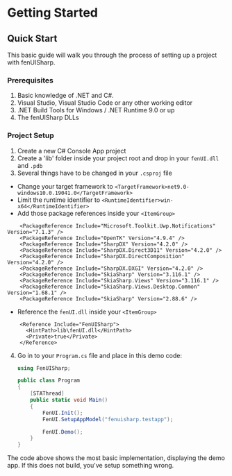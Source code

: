 # Getting Started

## Quick Start

This basic guide will walk you through the process of setting up a project with fenUISharp.

### Prerequisites
1. Basic knowledge of .NET and C#.
2. Visual Studio, Visual Studio Code or any other working editor
3. .NET Build Tools for Windows / .NET Runtime 9.0 or up
4. The fenUISharp DLLs

### Project Setup
1. Create a new C# Console App project
2. Create a 'lib' folder inside your project root and drop in your `fenUI.dll` and `.pdb`
3. Several things have to be changed in your `.csproj` file
- Change your target framework to `<TargetFramework>net9.0-windows10.0.19041.0</TargetFramework>`
- Limit the runtime identifier to `<RuntimeIdentifier>win-x64</RuntimeIdentifier>`
- Add those package references inside your `<ItemGroup>`
```
    <PackageReference Include="Microsoft.Toolkit.Uwp.Notifications" Version="7.1.3" />
    <PackageReference Include="OpenTK" Version="4.9.4" />
    <PackageReference Include="SharpDX" Version="4.2.0" />
    <PackageReference Include="SharpDX.Direct3D11" Version="4.2.0" />
    <PackageReference Include="SharpDX.DirectComposition" Version="4.2.0" />
    <PackageReference Include="SharpDX.DXGI" Version="4.2.0" />
    <PackageReference Include="SkiaSharp" Version="3.116.1" />
    <PackageReference Include="SkiaSharp.Views" Version="3.116.1" />
    <PackageReference Include="SkiaSharp.Views.Desktop.Common" Version="1.68.1" />
    <PackageReference Include="SkiaSharp" Version="2.88.6" /> 
```
- Reference the `fenUI.dll` inside your `<ItemGroup>`
```
    <Reference Include="FenUISharp">
      <HintPath>lib\fenUI.dll</HintPath>
      <Private>true</Private>
    </Reference>
```
4. Go in to your `Program.cs` file and place in this demo code:

    ```csharp
    using FenUISharp;

    public class Program
    {
        [STAThread]
        public static void Main()
        {
            FenUI.Init();
            FenUI.SetupAppModel("fenuisharp.testapp");

            FenUI.Demo();
        }
    }
    ```

The code above shows the most basic implementation, displaying the demo app. If this does not build, you've setup something wrong.